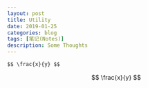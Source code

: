 ```yaml
---
layout: post
title: Utility
date: 2019-01-25
categories: blog
tags: [笔记(Notes)]
description: Some Thoughts
---
```



```html
$$ \frac{x}{y} $$
```

$$ \frac{x}{y} $$
